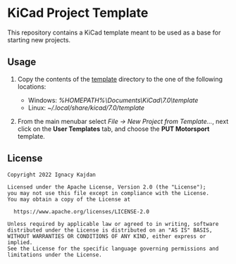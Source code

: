 # KiCad Project Template

This repository contains a KiCad template meant to be used as a base for starting new projects.

## Usage

1. Copy the contents of the [template](./template) directory to the one of the following locations:

    - Windows: *%HOMEPATH%\Documents\KiCad\7.0\template*
    - Linux: *~/.local/share/kicad/7.0/template*

1. From the main menubar select *File → New Project from Template…*, next click on the **User Templates** tab, and choose the **PUT Motorsport** template.

## License

    Copyright 2022 Ignacy Kajdan
    
    Licensed under the Apache License, Version 2.0 (the "License");
    you may not use this file except in compliance with the License.
    You may obtain a copy of the License at
    
      https://www.apache.org/licenses/LICENSE-2.0
    
    Unless required by applicable law or agreed to in writing, software
    distributed under the License is distributed on an "AS IS" BASIS,
    WITHOUT WARRANTIES OR CONDITIONS OF ANY KIND, either express or implied.
    See the License for the specific language governing permissions and
    limitations under the License.
